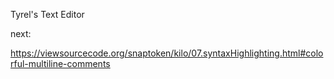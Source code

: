 Tyrel's Text Editor

next:

https://viewsourcecode.org/snaptoken/kilo/07.syntaxHighlighting.html#colorful-multiline-comments
